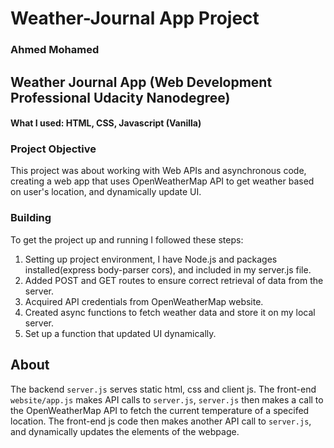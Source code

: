 # Weather-Journal App Project

### Ahmed Mohamed

## Weather Journal App (Web Development Professional Udacity Nanodegree)
#### What I used: HTML, CSS, Javascript (Vanilla)

### Project Objective

This project was about working with Web APIs and asynchronous code, creating a web app that uses OpenWeatherMap API to get weather based on user's location, and dynamically update UI.

### Building
To get the project up and running I followed these steps:

1. Setting up project environment, I have Node.js and packages installed(express body-parser cors), and included in my server.js file.
2. Added POST and GET routes to ensure correct retrieval of data from the server.
3. Acquired API credentials from OpenWeatherMap website.
4. Created async functions to fetch weather data and store it on my local server. 
5. Set up a function that updated UI dynamically.
   
## About

The backend `server.js` serves static html, css and client js. The front-end `website/app.js` makes API calls to `server.js`, `server.js` then makes a call to the OpenWeatherMap API to fetch the current temperature of a specifed location. The front-end js code then makes another API call to `server.js`, and dynamically updates the elements of the webpage.


   
